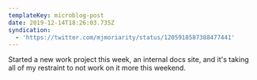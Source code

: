 ```yaml
---
templateKey: microblog-post
date: 2019-12-14T18:26:03.735Z
syndication:
  - 'https://twitter.com/mjmoriarity/status/1205918587388477441'
---
```


Started a new work project this week, an internal docs site, and it's taking all of my restraint to not work on it more this weekend.
